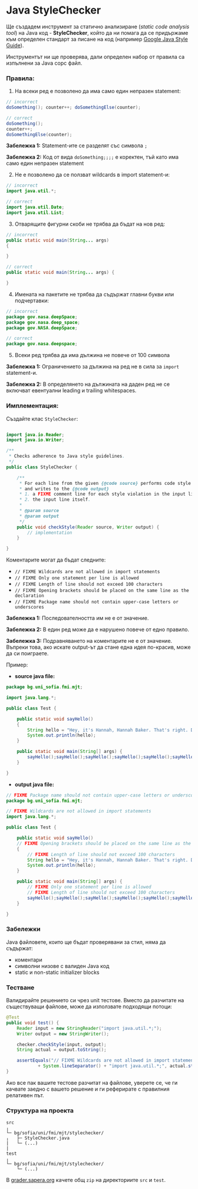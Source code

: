 # Java StyleChecker

Ще създадем инструмент за статично анализиране (*static code analysis tool*) на Java код - **StyleChecker**, който да ни помага да се придържаме към определен стандарт за писане на код (например [Google Java Style Guide](https://google.github.io/styleguide/javaguide.html)).

Инструментът ни ще проверява, дали определен набор от правила са изпълнени за Java сорс файл.

### Правила:

1. На всеки ред е позволено да има само един непразен statement:

``` java
// incorrect
doSomething(); counter++; doSomethingElse(counter);

// correct
doSomething();
counter++;
doSomethingElse(counter);
```

**Забележка 1:** Statement-ите се разделят със символа `;`

**Забележка 2:** Код от вида `doSomething;;;;` е коректен, тъй като има само един непразен statement

2. Не е позволено да се ползват wildcards в import statement-и:

```java
// incorrect
import java.util.*;

// correct
import java.util.Date;
import java.util.List;
```

3.  Отварящите фигурни скоби не трябва да бъдат на нов ред:

```java
// incorrect
public static void main(String... args)
{

}

// correct
public static void main(String... args) {

}
```

4. Имената на пакетите не трябва да съдържат главни букви или подчертавки:

```java
// incorrect
package gov.nasa.deepSpace;
package gov.nasa.deep_space;
package gov.NASA.deepSpace;

// correct
package gov.nasa.deepspace;
```

5. Всеки ред трябва да има дължина не повече от 100 символа

**Забележка 1:** Ограничението за дължина на ред не в сила за `import` statement-и.

**Забележка 2:** В определянето на дължината на даден ред не се включват евентуални leading и trailing whitespaces.

### Имплементация:

Създайте клас `StyleChecker`:

```java

import java.io.Reader;
import java.io.Writer;

/**
 * Checks adherence to Java style guidelines.
 */
public class StyleChecker {

    /**
     * For each line from the given {@code source} performs code style checks
     * and writes to the {@code output}
     * 1. a FIXME comment line for each style violation in the input line, if any
     * 2. the input line itself.
     * 
     * @param source
     * @param output
     */
    public void checkStyle(Reader source, Writer output) {
        // implementation
    }

}
```

Коментарите могат да бъдат следните:
- `// FIXME Wildcards are not allowed in import statements`
- `// FIXME Only one statement per line is allowed`
- `// FIXME Length of line should not exceed 100 characters`
- `// FIXME Opening brackets should be placed on the same line as the declaration`
- `// FIXME Package name should not contain upper-case letters or underscores`

**Забележка 1:** Последователността им не е от значение.

**Забележка 2:** В един ред може да е нарушено повече от едно правило.

**Забележка 3:** Подравняването на коментарите не е от значение. Въпреки това, ако искате output-ът да стане една идея по-красив, може да си поиграете.

Пример:

- **source java file:**

```java
package bg.uni_sofia.fmi.mjt;

import java.lang.*;

public class Test {

    public static void sayHello()
    {
        String hello = "Hey, it's Hannah, Hannah Baker. That's right. Don't adjust your... whatever device you're listening to this on. It's me, live and in stereo.";
        System.out.println(hello);
    }

    public static void main(String[] args) {
        sayHello();sayHello();sayHello();sayHello();sayHello();sayHello();sayHello();sayHello();sayHello();sayHello();sayHello();
    }

}
```

- **output java file:**

```java
// FIXME Package name should not contain upper-case letters or underscores
package bg.uni_sofia.fmi.mjt;

// FIXME Wildcards are not allowed in import statements
import java.lang.*;

public class Test {

    public static void sayHello()
    // FIXME Opening brackets should be placed on the same line as the declaration
    {
        // FIXME Length of line should not exceed 100 characters
        String hello = "Hey, it's Hannah, Hannah Baker. That's right. Don't adjust your... whatever device you're listening to this on. It's me, live and in stereo.";
        System.out.println(hello);
    }

    public static void main(String[] args) {
        // FIXME Only one statement per line is allowed
        // FIXME Length of line should not exceed 100 characters
        sayHello();sayHello();sayHello();sayHello();sayHello();sayHello();sayHello();sayHello();sayHello();sayHello();sayHello();
    }

}
```

### Забележки

Java файловете, които ще бъдат проверявани за стил, няма да съдържат:
- коментари
- символни низове с валиден Java код
- static и non-static initializer blocks

### Тестване

Валидирайте решението си чрез unit тестове. Вместо да разчитате на съществуващи файлове, може да използвате подходящи потоци:

```java
@Test
public void test() {
    Reader input = new StringReader("import java.util.*;");
    Writer output = new StringWriter();

    checker.checkStyle(input, output);
    String actual = output.toString();

    assertEquals("// FIXME Wildcards are not allowed in import statements"
            + System.lineSeparator() + "import java.util.*;", actual.strip());
}
```

Ако все пак вашите тестове разчитат на файлове, уверете се, че ги качвате заедно с вашето решение и ги реферирате с правилния релативен път.

### Структура на проекта

```
src
╷
└─ bg/sofia/uni/fmi/mjt/stylechecker/
╷   ├─ StyleChecker.java
|   └─ (...)
|
test
╷
└─ bg/sofia/uni/fmi/mjt/stylechecker/
    └─ (...)
```

В [grader.sapera.org](http://grader.sapera.org) качете общ `zip` на директориите `src` и `test`.